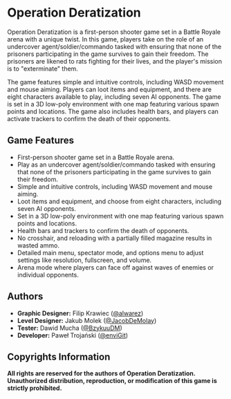 # Operation Deratization

Operation Deratization is a first-person shooter game set in a Battle Royale arena with a unique twist. In this game, players take on the role of an undercover agent/soldier/commando tasked with ensuring that none of the prisoners participating in the game survives to gain their freedom. The prisoners are likened to rats fighting for their lives, and the player's mission is to "exterminate" them.

The game features simple and intuitive controls, including WASD movement and mouse aiming. Players can loot items and equipment, and there are eight characters available to play, including seven AI opponents. The game is set in a 3D low-poly environment with one map featuring various spawn points and locations. The game also includes health bars, and players can activate trackers to confirm the death of their opponents.

## Game Features
- First-person shooter game set in a Battle Royale arena.
- Play as an undercover agent/soldier/commando tasked with ensuring that none of the prisoners participating in the game survives to gain their freedom.
- Simple and intuitive controls, including WASD movement and mouse aiming.
- Loot items and equipment, and choose from eight characters, including seven AI opponents.
- Set in a 3D low-poly environment with one map featuring various spawn points and locations.
- Health bars and trackers to confirm the death of opponents.
- No crosshair, and reloading with a partially filled magazine results in wasted ammo.
- Detailed main menu, spectator mode, and options menu to adjust settings like resolution, fullscreen, and volume.
- Arena mode where players can face off against waves of enemies or individual opponents.

## Authors
- **Graphic Designer:** Filip Krawiec ([@alwarez](https://www.github.com/alwarez))
- **Level Designer:** Jakub Molek ([@JacobDeMolay](https://github.com/JacobDeMolay))
- **Tester:** Dawid Mucha ([@BzykuuDM](https://github.com/BzykuuDM))
- **Developer:** Paweł Trojański ([@enviGit](https://github.com/enviGit))

## Copyrights Information
**All rights are reserved for the authors of Operation Deratization. Unauthorized distribution, reproduction, or modification of this game is strictly prohibited.**

<!-- If you have any questions or comments about the game, feel free to contact us at [tmp](mailto:tmp). -->
